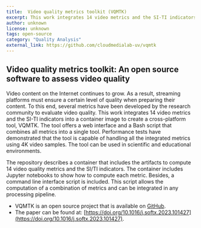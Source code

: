 ```yaml
---
title:  Video quality metrics toolkit (VQMTK)
excerpt: This work integrates 14 video metrics and the SI-TI indicators into a container image to create a cross-platform tool, VQMTK.
author: unknown
license: unknown
tags: open-source
category: "Quality Analysis"
external_link: https://github.com/cloudmedialab-uv/vqmtk
---
```

## Video quality metrics toolkit: An open source software to assess video quality

Video content on the Internet continues to grow. As a result, streaming platforms must ensure a certain level of quality when preparing their content. To this end, several metrics have been developed by the research community to evaluate video quality. This work integrates 14 video metrics and the SI-TI indicators into a container image to create a cross-platform tool, VQMTK. The tool offers a web interface and a Bash script that combines all metrics into a single tool. Performance tests have demonstrated that the tool is capable of handling all the integrated metrics using 4K video samples. The tool can be used in scientific and educational environments.

The repository describes a container that includes the artifacts to compute 14 video quality metrics and the SI/TI indicators. The container includes Jupyter notebooks to show how to compute each metric. Besides, a command line interface script is included. This script allows the computation of a combination of metrics and can be integrated in any processing pipeline.

* VQMTK is an open source project that is available on [GitHub](https://github.com/cloudmedialab-uv/vqmtk).
* The paper can be found at:  [https://doi.org/10.1016/j.softx.2023.101427](https://doi.org/10.1016/j.softx.2023.101427).
